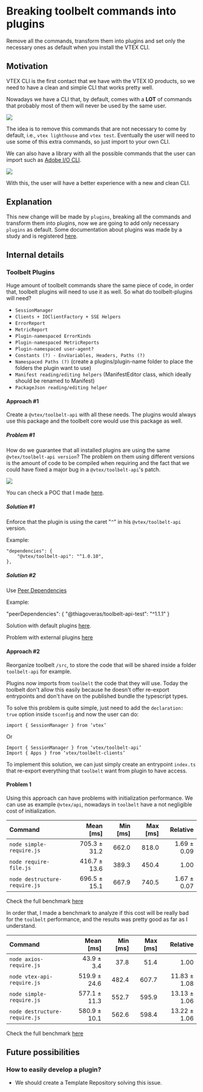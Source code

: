 # Breaking toolbelt commands into plugins

Remove all the commands, transform them into plugins and set only the necessary ones as default when you install the VTEX CLI.

## Motivation

VTEX CLI is the first contact that we have with the VTEX IO products, so we need to have a clean and simple CLI that works pretty well.

Nowadays we have a CLI that, by default, comes with a **LOT** of commands that probably most of them will never be used by the same user.

![](https://i.imgur.com/2GIq2Ep.png)

The idea is to remove this commands that are not necessary to come by default, i.e., `vtex lighthouse` and `vtex test`. Eventually the user will need to use some of this extra commands, so just import to your own CLI.

We can also have a library with all the possible commands that the user can import such as [Adobe I/O CLI](https://github.com/adobe/aio-cli).

![](https://i.imgur.com/TXS0MmO.png)

With this, the user will have a better experience with a new and clean CLI.

## Explanation

This new change will be made by `plugins`, breaking all the commands and transform them into plugins, now we are going to add only necessary `plugins` as default. Some documentation about plugins was made by a study and is registered [here](https://github.com/VerasThiago/CLIBenchmark/blob/master/Oclif/docs/ABOUTME.md).

## Internal details

### Toolbelt Plugins

Huge amount of toolbelt commands share the same piece of code, in order that, toolbelt plugins will need to use it as well. So what do toolbelt-plugins will need?

- `SessionManager`
- `Clients + IOClientFactory + SSE Helpers`
- `ErrorReport`
- `MetricReport`
- `Plugin-namespaced ErrorKinds`
- `Plugin-namespaced MetricReports`
- `Plugin-namespaced user-agent?`
- `Constants (?) - EnvVariables, Headers, Paths (?)`
- `Namespaced Paths (?)` (create a plugins/plugin-name folder to place the folders the plugin want to use)
- `Manifest reading/editing helpers` (ManifestEditor class, which ideally should be renamed to Manifest)
- `PackageJson reading/editing helper`

#### Approach #1
Create a `@vtex/toolbelt-api` with all these needs. The plugins would always use this package and the toolbelt core would use this package as well.

##### Problem #1

How do we guarantee that all installed plugins are using the same `@vtex/toolbelt-api version`? The problem on them using different versions is the amount of code to be compiled when requiring and the fact that we could have fixed a major bug in a `@vtex/toolbelt-api`'s patch. 

![](https://i.imgur.com/WTBuh0Y.png)

You can check a POC that I made [here](https://github.com/VerasThiago/npmPackageTests).


##### Solution #1

Enforce that the plugin is using the caret "`^`" in his `@vtex/toolbelt-api` version.

Example:
```
"dependencies": {
    "@vtex/toolbelt-api": "^1.0.10",
},
```

##### Solution #2

Use [Peer Dependencies](https://nodejs.org/es/blog/npm/peer-dependencies/)

Example:

"peerDependencies": {
  "@thiagoveras/toolbelt-api-test": "^1.1.1"
}

Solution with default plugins [here](https://github.com/VerasThiago/npmPackageTests/pull/1).

Problem with external plugins [here](https://github.com/VerasThiago/npmPackageTests/pull/1#issuecomment-647696211)


#### Approach #2

Reorganize toolbelt `/src`, to store the code that will be shared inside a folder `toolbelt-api` for example.

Plugins now imports from `toolbelt` the code that they will use. Today the toolbelt don't allow this easily because he doesn't offer re-export entrypoints and don't have on the published bundle the typescript types.

To solve this problem is quite simple, just need to add the `declaration: true` option inside `tsconfig` and now the user can do:

```
import { SessionManager } from ‘vtex’
```

Or

```
Import { SessionManager } from ‘vtex/toolbelt-api’
Import { Apps } from ‘vtex/toolbelt-clients’
```

To implement this solution, we can just simply create an entrypoint `index.ts` that re-export everything that `toolbelt` want from plugin to have access.

#### Problem 1

Using this approach can have problems with initialization performance. We can use as example `@vtex/api`, nowadays in `toolbelt` have a not negligible cost of initialization.

| Command | Mean [ms] | Min [ms] | Max [ms] | Relative |
|:---|---:|---:|---:|---:|
| `node simple-require.js` | 705.3 ± 31.2 | 662.0 | 818.0 | 1.69 ± 0.09 |
| `node require-file.js` | 416.7 ± 13.6 | 389.3 | 450.4 | 1.00 |
| `node destructure-require.js` | 696.5 ± 15.1 | 667.9 | 740.5 | 1.67 ± 0.07 |

Check the full benchmark [here](https://github.com/tiagonapoli/benchmarking/tree/master/node-vtex-api-import
)


In order that, I made a benchmark to analyze if this cost will be really bad for the `toolbelt` performance, and the results was pretty good as far as I understand.

| Command | Mean [ms] | Min [ms] | Max [ms] | Relative |
|:---|---:|---:|---:|---:|
| `node axios-require.js` | 43.9 ± 3.4 | 37.8 | 51.4 | 1.00 |
| `node vtex-api-require.js` | 519.9 ± 24.6 | 482.4 | 607.7 | 11.83 ± 1.08 |
| `node simple-require.js` | 577.1 ± 11.3 | 552.7 | 595.9 | 13.13 ± 1.06 |
| `node destructure-require.js` | 580.9 ± 10.1 | 562.6 | 598.4 | 13.22 ± 1.06 |



Check the full benchmark [here](https://github.com/VerasThiago/toolbelt-benchmark/tree/master/toolbelt-import)

## Future possibilities

### How to easily develop a plugin?
- We should create a Template Repository solving this issue.
